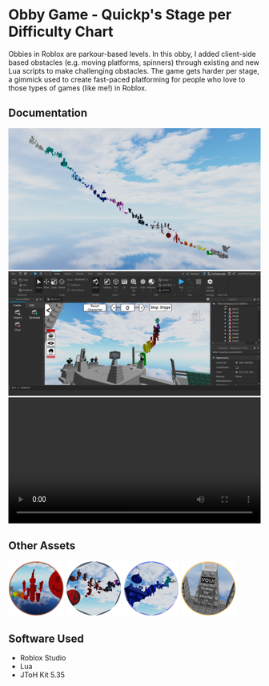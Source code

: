 # Obby Game - Quickp's Stage per Difficulty Chart

Obbies in Roblox are parkour-based levels. In this obby, I added client-side based obstacles (e.g. moving platforms, spinners) through existing and new Lua scripts to make challenging obstacles. The game gets harder per stage, a gimmick used to create fast-paced platforming for people who love to those types of games (like me!) in Roblox.

## Documentation

<img src="https://raw.githubusercontent.com/mortrpestl/obby-game-archive/main/image-assets/overview.png">
<img src="https://raw.githubusercontent.com/mortrpestl/obby-game-archive/main/image-assets/5.png">

<video controls width="100%">
  <source src="https://raw.githubusercontent.com/mortrpestl/obby-game-archive/main/image-assets/demo.mp4" type="video/mp4">
  Your browser does not support the video tag.
</video>

## Other Assets
<p float="left">
  <img src="https://raw.githubusercontent.com/mortrpestl/obby-game-archive/main/image-assets/badge1.png" width="22%" />
  <img src="https://raw.githubusercontent.com/mortrpestl/obby-game-archive/main/image-assets/badge2.png" width="22%" />
  <img src="https://raw.githubusercontent.com/mortrpestl/obby-game-archive/main/image-assets/badge3.png" width="22%" />
  <img src="https://raw.githubusercontent.com/mortrpestl/obby-game-archive/main/image-assets/badge4.png" width="22%" />
</p>

## Software Used
- Roblox Studio
- Lua
- JToH Kit 5.35
